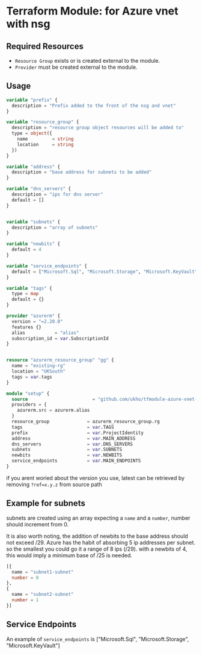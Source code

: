 # Terraform Module: for Azure vnet with nsg

## Required Resources

- `Resource Group` exists or is created external to the module.
- `Provider` must be created external to the module.

## Usage

```terraform
variable "prefix" { 
  description = "Prefix added to the front of the nsg and vnet" 
}

variable "resource_group" {
  description = "resource group object resources will be added to"
  type = object({
    name         = string
    location     = string
  })
}

variable "address" {  
  description = "base address for subnets to be added"
}

variable "dns_servers" {
  description = "ips for dns server"
  default = []
}


variable "subnets" {    
  description = "array of subnets"
}

variable "newbits" {
  default = 4
}

variable "service_endpoints" {  
  default = ["Microsoft.Sql", "Microsoft.Storage", "Microsoft.KeyVault"]
}

variable "tags" {
  type = map
  default = {}
}

provider "azurerm" {
  version = "=2.20.0"
  features {}
  alias           = "alias"
  subscription_id = var.SubscriptionId
}


resource "azurerm_resource_group" "gg" {
  name = "existing-rg"
  location = "UKSouth"
  tags = var.tags
}

module "setup" {
  source                        = "github.com/ukho/tfmodule-azure-vnet-with-nsg?ref=0.4.1"
  providers = {
    azurerm.src = azurerm.alias
  }
  resource_group              = azurerm_resource_group.rg
  tags                        = var.TAGS
  prefix                      = var.ProjectIdentity
  address                     = var.MAIN_ADDRESS
  dns_servers                 = var.DNS_SERVERS
  subnets                     = var.SUBNETS
  newbits                     = var.NEWBITS
  service_endpoints           = var.MAIN_ENDPOINTS
}
```

if you arent woried about the version you use, latest can be retrieved by removing `?ref=x.y.z` from source path

## Example for subnets

subnets are created using an array expecting a `name` and a `number`, number should increment from 0.

It is also worth noting, the addition of newbits to the base address should not exceed /29. Azure has the habit of absorbing 5 ip addresses per subnet. so the smallest you could go it a range of 8 ips (/29). with a newbits of 4, this would imply a minimum base of /25 is needed.

```terraform
[{
  name = "subnet1-subnet"
  number = 0
},
{
  name = "subnet2-subnet"
  number = 1
}]
```

## Service Endpoints

An example of `service_endpoints` is ["Microsoft.Sql", "Microsoft.Storage", "Microsoft.KeyVault"]
